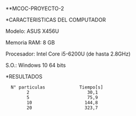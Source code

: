 **MCOC-PROYECTO-2

*CARACTERISTICAS DEL COMPUTADOR

Modelo: ASUS X456U

Memoria RAM: 8 GB

Procesador: Intel Core i5-6200U (de hasta 2.8GHz)

S.O.: Windows 10 64 bits

*RESULTADOS

      N° particulas             Tiempo[s]
            2                      30,1
            5                      75,9
            10                    144,8
            20                    323,7

